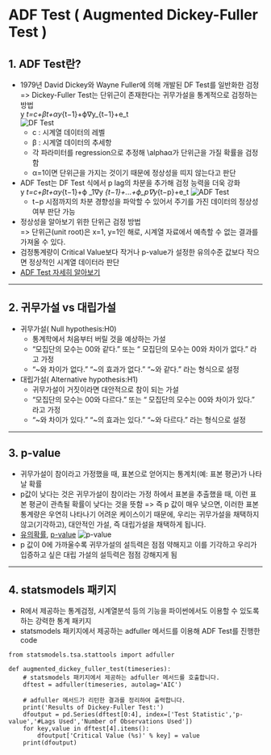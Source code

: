 # ADF Test ( Augmented Dickey-Fuller Test )

## 1. ADF Test란?
- 1979년 David Dickey와 Wayne Fuller에 의해 개발된 DF Test를 일반화한 검정   
  => Dickey-Fuller Test는 단위근이 존재한다는 귀무가설을 통계적으로 검정하는 방법   
y _t=c+βt+αy_{t−1}+ϕ∇y_{t−1}+e_t   
![DF Test](https://user-images.githubusercontent.com/96757866/154507210-f9fa5eac-5735-41ad-9004-e8fea0c22382.png)
    - c : 시계열 데이터의 레벨   
    - β : 시계열 데이터의 추세항   
    - 각 파라미터를 regression으로 추정해 \alphaα가 단위근을 가질 확률을 검정함   
    - α=1이면 단위근을 가지는 것이기 때문에 정상성을 띠지 않는다고 판단   
- ADF Test는 DF Test 식에서  p lag의 차분을 추가해 검정 능력을 더욱 강화   
y _t=c+βt+αy_{t−1}+ϕ _1∇y _{t−1}+...+ϕ_p∇y_{t−p}+e_t 
![ADF Test](https://www.machinelearningplus.com/wp-content/uploads/2019/11/equation_3-1024x114.png)
    - t−p 시점까지의 차분 경향성을 파악할 수 있어서 주기를 가진 데이터의 정상성 여부 판단 가능   
- 정상성을 알아보기 위한 단위근 검정 방법   
  => 단위근(unit root)은 x=1, y=1인 해로, 시계열 자료에서 예측할 수 없는 결과를 가져올 수 있다.   
- 검정통계량이 Critical Value보다 작거나 p-value가 설정한 유의수준 값보다 작으면 정상적인 시계열 데이터라 판단   
- [ADF Test 자세히 알아보기](https://www.machinelearningplus.com/time-series/augmented-dickey-fuller-test/)

***
## 2. 귀무가설 vs 대립가설
- 귀무가설( Null hypothesis:H0)
  - 통계학에서 처음부터 버릴 것을 예상하는 가설
  -  “모집단의 모수는 00와 같다.” 또는 “ 모집단의 모수는 00와 차이가 없다.” 라고 가정
  -   “~와 차이가 없다.” “~의 효과가 없다.” “~와 같다.” 라는 형식으로 설정
- 대립가설( Alternative hypothesis:H1)
  - 귀무가설이 거짓이라면 대안적으로 참이 되는 가설
  -  “모집단의 모수는 00와 다르다.” 또는 “ 모집단의 모수는 00와 차이가 있다.” 라고 가정
  -  “~와 차이가 있다.” “~의 효과는 있다.” “~와 다르다.” 라는 형식으로 설정

***
## 3. p-value
- 귀무가설이 참이라고 가정했을 때, 표본으로 얻어지는 통계치(예: 표본 평균)가 나타날 확률
- p값이 낮다는 것은 귀무가설이 참이라는 가정 하에서 표본을 추출했을 때, 이런 표본 평균이 관측될 확률이 낮다는 것을 뜻함
  => 즉 p 값이 매우 낮으면, 이러한 표본 통계량은 우연히 나타나기 어려운 케이스이기 때문에, 우리는 귀무가설을 채택하지 않고(기각하고), 대안적인 가설, 즉 대립가설을 채택하게 됩니다.
- [유의확률](https://ko.wikipedia.org/wiki/%EC%9C%A0%EC%9D%98_%ED%99%95%EB%A5%A0), [p-value](https://yeomko.tistory.com/37)
![p-value](https://img1.daumcdn.net/thumb/R1280x0/?scode=mtistory2&fname=https%3A%2F%2Fblog.kakaocdn.net%2Fdn%2Fb23NHy%2FbtqDA5oG65i%2FQUZe3SOdsocNOZHo6afm41%2Fimg.png)
- p 값이 0에 가까울수록 귀무가설의 설득력은 점점 약해지고 이를 기각하고 우리가 입증하고 싶은 대립 가설의 설득력은 점점 강해지게 됨

***
## 4. statsmodels 패키지
-  R에서 제공하는 통계검정, 시계열분석 등의 기능을 파이썬에서도 이용할 수 있도록 하는 강력한 통계 패키지
-  statsmodels 패키지에서 제공하는 adfuller 메서드를 이용해 ADF Test를 진행한 code
```
from statsmodels.tsa.stattools import adfuller

def augmented_dickey_fuller_test(timeseries):
    # statsmodels 패키지에서 제공하는 adfuller 메서드를 호출합니다.
    dftest = adfuller(timeseries, autolag='AIC')  
    
    # adfuller 메서드가 리턴한 결과를 정리하여 출력합니다.
    print('Results of Dickey-Fuller Test:')
    dfoutput = pd.Series(dftest[0:4], index=['Test Statistic','p-value','#Lags Used','Number of Observations Used'])
    for key,value in dftest[4].items():
        dfoutput['Critical Value (%s)' % key] = value
    print(dfoutput)
```

